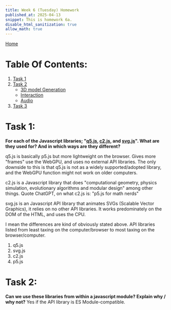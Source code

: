 ```yaml
---
title: Week 6 (Tuesday) Homework
published_at: 2025-04-13
snippet: This is homework 6a.
disable_html_sanitization: true
allow_math: true
---
```


[Home](https://cclanchublo6.deno.dev/)

# Table Of Contents:

1. [Task 1](https://cclanchublo6.deno.dev/Tenth-blog-post#task-1)
2. [Task 2](https://cclanchublo6.deno.dev/Tenth-blog-post#task-2)
   - [3D model Generation](https://cclanchublo6.deno.dev/Tenth-blog-post#3d-model-generation)
   - [Interaction](https://cclanchublo6.deno.dev/Tenth-blog-post#interaction)
   - [Audio](https://cclanchublo6.deno.dev/Tenth-blog-post#audio)
3. [Task 3](#)

# Task 1:

**For each of the Javascript libraries; "[q5.js](https://q5js.org/home/), [c2.js](https://c2js.org/), and [svg.js](https://svgjs.dev/docs/3.2/)". What are they used for? And in which ways are they different?**

q5.js is basically p5.js but more lightweight on the browser. Gives more "frames" use the WebGPU, and uses no external API libraries. The only downside to this is that q5.js is not as a widely supported/adopted library, and the WebGPU function might not work on older computers.

c2.js is a Javascript library that does "computational geometry, physics simulation, evolutionary algorithms and modular design" among other things. Quote ChatGPT, on what c2.js is: "p5.js for math nerds"

svg.js is an Javascript API library that animates SVGs (Scalable Vector Graphics), it relies on no other API libraries. It works predominately on the DOM of the HTML, and uses the CPU.

I mean the differences are kind of obviously stated above. API libraries listed from least taxing on the computer/browser to most taxing on the browser/computer.

1. q5.js
2. svg.js
3. c2.js
4. p5.js

# Task 2:

**Can we use these libraries from within a javascript module? Explain why / why not?**
Yes if the API library is ES Module-compatible.

